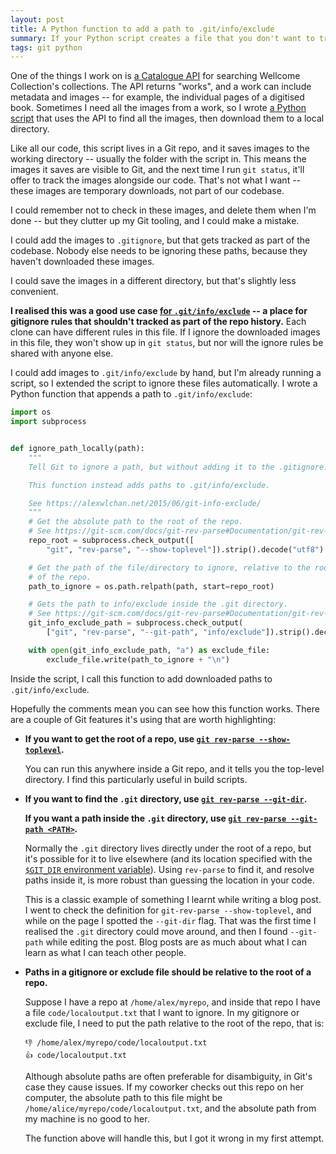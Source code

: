 ```yaml
---
layout: post
title: A Python function to add a path to .git/info/exclude
summary: If your Python script creates a file that you don't want to track in Git, here's how you can ignore it.
tags: git python
---
```


One of the things I work on is [a Catalogue API](https://developers.wellcomecollection.org/catalogue) for searching Wellcome Collection's collections.
The API returns "works", and a work can include metadata and images -- for example, the individual pages of a digitised book.
Sometimes I need all the images from a work, so I wrote [a Python script](https://github.com/wellcomecollection/catalogue/pull/999) that uses the API to find all the images, then download them to a local directory.

Like all our code, this script lives in a Git repo, and it saves images to the working directory -- usually the folder with the script in.
This means the images it saves are visible to Git, and the next time I run `git status`, it'll offer to track the images alongside our code.
That's not what I want -- these images are temporary downloads, not part of our codebase.

I could remember not to check in these images, and delete them when I'm done -- but they clutter up my Git tooling, and I could make a mistake.

I could add the images to `.gitignore`, but that gets tracked as part of the codebase.
Nobody else needs to be ignoring these paths, because they haven't downloaded these images.

I could save the images in a different directory, but that's slightly less convenient.

**I realised this was a good use case [for `.git/info/exclude`](/2015/06/git-info-exclude/) -- a place for gitignore rules that shouldn't tracked as part of the repo history.**
Each clone can have different rules in this file.
If I ignore the downloaded images in this file, they won't show up in `git status`, but nor will the ignore rules be shared with anyone else.

I could add images to `.git/info/exclude` by hand, but I'm already running a script, so I extended the script to ignore these files automatically.
I wrote a Python function that appends a path to `.git/info/exclude`:

```python
import os
import subprocess


def ignore_path_locally(path):
    """
    Tell Git to ignore a path, but without adding it to the .gitignore.

    This function instead adds paths to .git/info/exclude.

    See https://alexwlchan.net/2015/06/git-info-exclude/
    """
    # Get the absolute path to the root of the repo.
    # See https://git-scm.com/docs/git-rev-parse#Documentation/git-rev-parse.txt---show-toplevel
    repo_root = subprocess.check_output([
        "git", "rev-parse", "--show-toplevel"]).strip().decode("utf8")

    # Get the path of the file/directory to ignore, relative to the root
    # of the repo.
    path_to_ignore = os.path.relpath(path, start=repo_root)

    # Gets the path to info/exclude inside the .git directory.
    # See https://git-scm.com/docs/git-rev-parse#Documentation/git-rev-parse.txt---git-pathltpathgt
    git_info_exclude_path = subprocess.check_output(
        ["git", "rev-parse", "--git-path", "info/exclude"]).strip().decode("utf8")

    with open(git_info_exclude_path, "a") as exclude_file:
        exclude_file.write(path_to_ignore + "\n")
```

Inside the script, I call this function to add downloaded paths to `.git/info/exclude`.

Hopefully the comments mean you can see how this function works.
There are a couple of Git features it's using that are worth highlighting:

*   **If you want to get the root of a repo, use [`git rev-parse --show-toplevel`](https://git-scm.com/docs/git-rev-parse#Documentation/git-rev-parse.txt---show-toplevel).**

    You can run this anywhere inside a Git repo, and it tells you the top-level directory.
    I find this particularly useful in build scripts.

*   **If you want to find the `.git` directory, use [`git rev-parse --git-dir`](https://git-scm.com/docs/git-rev-parse#Documentation/git-rev-parse.txt---git-dir).**

    **If you want a path inside the `.git` directory, use [`git rev-parse --git-path <PATH>`](https://git-scm.com/docs/git-rev-parse#Documentation/git-rev-parse.txt---git-pathltpathgt).**

    Normally the `.git` directory lives directly under the root of a repo, but it's possible for it to live elsewhere (and its location specified with the [`$GIT_DIR` environment variable](https://git-scm.com/book/en/v2/Git-Internals-Environment-Variables#_repository_locations)).
    Using `rev-parse` to find it, and resolve paths inside it, is more robust than guessing the location in your code.

    This is a classic example of something I learnt while writing a blog post.
    I went to check the definition for `git-rev-parse --show-toplevel`, and while on the page I spotted the `--git-dir` flag.
    That was the first time I realised the `.git` directory could move around, and then I found `--git-path` while editing the post.
    Blog posts are as much about what I can learn as what I can teach other people.

*   **Paths in a gitignore or exclude file should be relative to the root of a repo.**

    Suppose I have a repo at `/home/alex/myrepo`, and inside that repo I have a file `code/localoutput.txt` that I want to ignore.
    In my gitignore or exclude file, I need to put the path relative to the root of the repo, that is:

    ```
    👎 /home/alex/myrepo/code/localoutput.txt
    👍 code/localoutput.txt
    ```

    Although absolute paths are often preferable for disambiguity, in Git's case they cause issues.
    If my coworker checks out this repo on her computer, the absolute path to this file might be `/home/alice/myrepo/code/localoutput.txt`, and the absolute path from my machine is no good to her.

    The function above will handle this, but I got it wrong in my first attempt.

